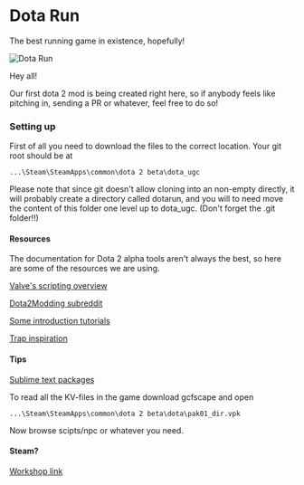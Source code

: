 Dota Run
=======

The best running game in existence, hopefully!

![Dota Run](http://i.imgur.com/zsZ7OGB.png)

Hey all! 

Our first dota 2 mod is being created right here, so if anybody feels like pitching in, sending a PR or whatever, feel free to do so!

### Setting up

First of all you need to download the files to the correct location. Your git root should be at 

`...\Steam\SteamApps\common\dota 2 beta\dota_ugc`

Please note that since git doesn't allow cloning into an non-empty directly, it will probably create a directory called dotarun,
and you will to need move the content of this folder one level up to dota_ugc. (Don't forget the .git folder!!)

#### Resources

The documentation for Dota 2 alpha tools aren't always the best, so here are some of the resources we are using.

[Valve's scripting overview](https://developer.valvesoftware.com/wiki/Dota_2_Workshop_Tools/Scripting)

[Dota2Modding subreddit](http://www.reddit.com/r/dota2modding)

[Some introduction tutorials](http://yrrep.me/dota/)

[Trap inspiration](http://thristhart.github.io/techniques/dota/arrow-trap)

#### Tips
[Sublime text packages](https://github.com/bhargavrpatel/Dota-2-Sublime-Packages)

To read all the KV-files in the game download gcfscape and open 

`...\Steam\SteamApps\common\dota 2 beta\dota\pak01_dir.vpk`

Now browse scipts/npc or whatever you need.

#### Steam?

[Workshop link](http://steamcommunity.com/sharedfiles/filedetails/?id=311707837)
